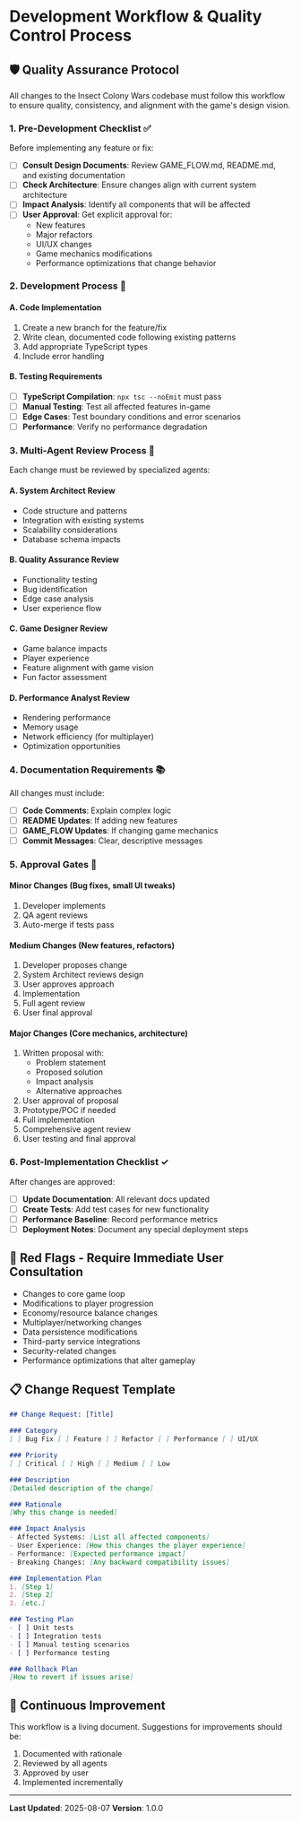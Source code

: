 # Development Workflow & Quality Control Process

## 🛡️ Quality Assurance Protocol

All changes to the Insect Colony Wars codebase must follow this workflow to ensure quality, consistency, and alignment with the game's design vision.

### 1. Pre-Development Checklist ✅

Before implementing any feature or fix:

- [ ] **Consult Design Documents**: Review GAME_FLOW.md, README.md, and existing documentation
- [ ] **Check Architecture**: Ensure changes align with current system architecture
- [ ] **Impact Analysis**: Identify all components that will be affected
- [ ] **User Approval**: Get explicit approval for:
  - New features
  - Major refactors
  - UI/UX changes
  - Game mechanics modifications
  - Performance optimizations that change behavior

### 2. Development Process 🔧

#### A. Code Implementation
1. Create a new branch for the feature/fix
2. Write clean, documented code following existing patterns
3. Add appropriate TypeScript types
4. Include error handling

#### B. Testing Requirements
- [ ] **TypeScript Compilation**: `npx tsc --noEmit` must pass
- [ ] **Manual Testing**: Test all affected features in-game
- [ ] **Edge Cases**: Test boundary conditions and error scenarios
- [ ] **Performance**: Verify no performance degradation

### 3. Multi-Agent Review Process 🤖

Each change must be reviewed by specialized agents:

#### A. System Architect Review
- Code structure and patterns
- Integration with existing systems
- Scalability considerations
- Database schema impacts

#### B. Quality Assurance Review
- Functionality testing
- Bug identification
- Edge case analysis
- User experience flow

#### C. Game Designer Review
- Game balance impacts
- Player experience
- Feature alignment with game vision
- Fun factor assessment

#### D. Performance Analyst Review
- Rendering performance
- Memory usage
- Network efficiency (for multiplayer)
- Optimization opportunities

### 4. Documentation Requirements 📚

All changes must include:
- [ ] **Code Comments**: Explain complex logic
- [ ] **README Updates**: If adding new features
- [ ] **GAME_FLOW Updates**: If changing game mechanics
- [ ] **Commit Messages**: Clear, descriptive messages

### 5. Approval Gates 🚦

#### Minor Changes (Bug fixes, small UI tweaks)
1. Developer implements
2. QA agent reviews
3. Auto-merge if tests pass

#### Medium Changes (New features, refactors)
1. Developer proposes change
2. System Architect reviews design
3. User approves approach
4. Implementation
5. Full agent review
6. User final approval

#### Major Changes (Core mechanics, architecture)
1. Written proposal with:
   - Problem statement
   - Proposed solution
   - Impact analysis
   - Alternative approaches
2. User approval of proposal
3. Prototype/POC if needed
4. Full implementation
5. Comprehensive agent review
6. User testing and final approval

### 6. Post-Implementation Checklist ✓

After changes are approved:
- [ ] **Update Documentation**: All relevant docs updated
- [ ] **Create Tests**: Add test cases for new functionality
- [ ] **Performance Baseline**: Record performance metrics
- [ ] **Deployment Notes**: Document any special deployment steps

## 🚨 Red Flags - Require Immediate User Consultation

- Changes to core game loop
- Modifications to player progression
- Economy/resource balance changes
- Multiplayer/networking changes
- Data persistence modifications
- Third-party service integrations
- Security-related changes
- Performance optimizations that alter gameplay

## 📋 Change Request Template

```markdown
## Change Request: [Title]

### Category
[ ] Bug Fix [ ] Feature [ ] Refactor [ ] Performance [ ] UI/UX

### Priority
[ ] Critical [ ] High [ ] Medium [ ] Low

### Description
[Detailed description of the change]

### Rationale
[Why this change is needed]

### Impact Analysis
- Affected Systems: [List all affected components]
- User Experience: [How this changes the player experience]
- Performance: [Expected performance impact]
- Breaking Changes: [Any backward compatibility issues]

### Implementation Plan
1. [Step 1]
2. [Step 2]
3. [etc.]

### Testing Plan
- [ ] Unit tests
- [ ] Integration tests
- [ ] Manual testing scenarios
- [ ] Performance testing

### Rollback Plan
[How to revert if issues arise]
```

## 🔄 Continuous Improvement

This workflow is a living document. Suggestions for improvements should be:
1. Documented with rationale
2. Reviewed by all agents
3. Approved by user
4. Implemented incrementally

---

**Last Updated**: 2025-08-07
**Version**: 1.0.0